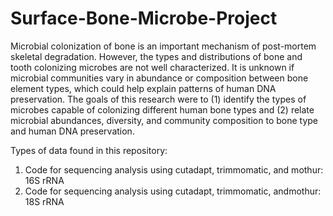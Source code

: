 # Surface-Bone-Microbe-Project
Microbial colonization of bone is an important mechanism of post-mortem skeletal degradation. However, the types and distributions of bone 
and tooth colonizing microbes are not well characterized. It is unknown if microbial communities vary in abundance or composition between 
bone element types, which could help explain patterns of human DNA preservation. The goals of this research were to (1) identify the types 
of microbes capable of colonizing different human bone types and (2) relate microbial abundances, diversity, and community composition to 
bone type and human DNA preservation. 

Types of data found in this repository:
1. Code for sequencing analysis using cutadapt, trimmomatic, and mothur: 16S rRNA
2. Code for sequencing analysis using cutadapt, trimmomatic, andmothur: 18S rRNA
